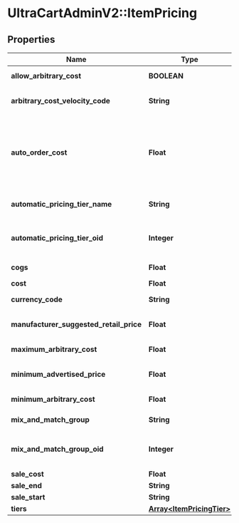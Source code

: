 # UltraCartAdminV2::ItemPricing

## Properties
Name | Type | Description | Notes
------------ | ------------- | ------------- | -------------
**allow_arbitrary_cost** | **BOOLEAN** | Allow arbitrary cost | [optional] 
**arbitrary_cost_velocity_code** | **String** | Arbitrary cost velocity code | [optional] 
**auto_order_cost** | **Float** | Cost if customer selects to receive item on auto order.  Set to zero to delete. | [optional] 
**automatic_pricing_tier_name** | **String** | Automatic pricing tier name | [optional] 
**automatic_pricing_tier_oid** | **Integer** | Automatic pricing tier object identifier | [optional] 
**cogs** | **Float** | Cost of goods sold | [optional] 
**cost** | **Float** | Cost | [optional] 
**currency_code** | **String** | Currency code | [optional] 
**manufacturer_suggested_retail_price** | **Float** | Manufacturer suggested retail price | [optional] 
**maximum_arbitrary_cost** | **Float** | Maximum arbitrary cost | [optional] 
**minimum_advertised_price** | **Float** | Minimum advertised price | [optional] 
**minimum_arbitrary_cost** | **Float** | Minimum arbitrary cost | [optional] 
**mix_and_match_group** | **String** | Mix and match group | [optional] 
**mix_and_match_group_oid** | **Integer** | Mix and match group object identifier | [optional] 
**sale_cost** | **Float** | Sale cost | [optional] 
**sale_end** | **String** | Sale end | [optional] 
**sale_start** | **String** | Sale start | [optional] 
**tiers** | [**Array&lt;ItemPricingTier&gt;**](ItemPricingTier.md) | Tiers | [optional] 


